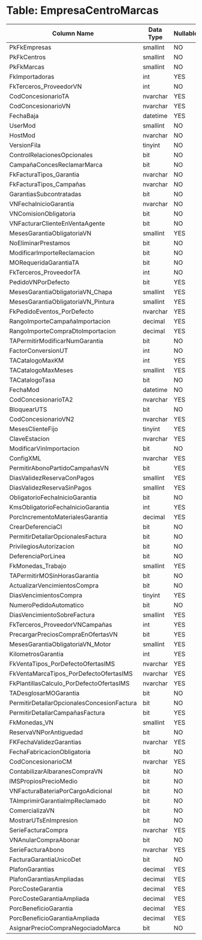 # Table: EmpresaCentroMarcas

| Column Name | Data Type | Nullable |
|-------------|-----------|----------|
| PkFkEmpresas | smallint | NO |
| PkFkCentros | smallint | NO |
| PkFkMarcas | smallint | NO |
| FkImportadoras | int | YES |
| FkTerceros_ProveedorVN | int | NO |
| CodConcesionarioTA | nvarchar | YES |
| CodConcesionarioVN | nvarchar | YES |
| FechaBaja | datetime | YES |
| UserMod | smallint | NO |
| HostMod | nvarchar | NO |
| VersionFila | tinyint | NO |
| ControlRelacionesOpcionales | bit | NO |
| CampañaConcesReclamarMarca | bit | NO |
| FkFacturaTipos_Garantia | nvarchar | NO |
| FkFacturaTipos_Campañas | nvarchar | NO |
| GarantiasSubcontratadas | bit | NO |
| VNFechaInicioGarantia | nvarchar | NO |
| VNComisionObligatoria | bit | NO |
| VNFacturarClienteEnVentaAgente | bit | NO |
| MesesGarantiaObligatoriaVN | smallint | YES |
| NoEliminarPrestamos | bit | NO |
| ModificarImporteReclamacion | bit | NO |
| MORequeridaGarantiaTA | bit | NO |
| FkTerceros_ProveedorTA | int | NO |
| PedidoVNPorDefecto | bit | YES |
| MesesGarantiaObligatoriaVN_Chapa | smallint | YES |
| MesesGarantiaObligatoriaVN_Pintura | smallint | YES |
| FkPedidoEventos_PorDefecto | nvarchar | YES |
| RangoImporteCampañaImportacion | decimal | YES |
| RangoImporteCompraDtoImportacion | decimal | YES |
| TAPermitirModificarNumGarantia | bit | NO |
| FactorConversionUT | int | NO |
| TACatalogoMaxKM | int | YES |
| TACatalogoMaxMeses | smallint | YES |
| TACatalogoTasa | bit | NO |
| FechaMod | datetime | NO |
| CodConcesionarioTA2 | nvarchar | YES |
| BloquearUTS | bit | NO |
| CodConcesionarioVN2 | nvarchar | YES |
| MesesClienteFijo | tinyint | YES |
| ClaveEstacion | nvarchar | YES |
| ModificarVinImportacion | bit | NO |
| ConfigXML | nvarchar | YES |
| PermitirAbonoPartidoCampañasVN | bit | YES |
| DiasValidezReservaConPagos | smallint | YES |
| DiasValidezReservaSinPagos | smallint | YES |
| ObligatorioFechaInicioGarantia | bit | NO |
| KmsObligatorioFechaInicioGarantia | int | YES |
| PorcIncrementoMaterialesGarantia | decimal | YES |
| CrearDeferenciaCI | bit | NO |
| PermitirDetallarOpcionalesFactura | bit | NO |
| PrivilegiosAutorizacion | bit | NO |
| DeferenciaPorLinea | bit | NO |
| FkMonedas_Trabajo | smallint | YES |
| TAPermitirMOSinHorasGarantia | bit | NO |
| ActualizarVencimientosCompra | bit | NO |
| DiasVencimientosCompra | tinyint | YES |
| NumeroPedidoAutomatico | bit | NO |
| DiasVencimientoSobreFactura | smallint | YES |
| FkTerceros_ProveedorVNCampañas | int | YES |
| PrecargarPreciosCompraEnOfertasVN | bit | YES |
| MesesGarantiaObligatoriaVN_Motor | smallint | YES |
| KilometrosGarantia | int | YES |
| FkVentaTipos_PorDefectoOfertasIMS | nvarchar | YES |
| FkVentaMarcaTipos_PorDefectoOfertasIMS | nvarchar | YES |
| FkPlantillasCalculo_PorDefectoOfertasIMS | nvarchar | YES |
| TADesglosarMOGarantia | bit | NO |
| PermitirDetallarOpcionalesConcesionFactura | bit | NO |
| PermitirDetallarCampañasFactura | bit | YES |
| FkMonedas_VN | smallint | YES |
| ReservaVNPorAntiguedad | bit | NO |
| FKFechaValidezGarantias | nvarchar | YES |
| FechaFabricacionObligatoria | bit | NO |
| CodConcesionarioCM | nvarchar | YES |
| ContabilizarAlbaranesCompraVN | bit | NO |
| IMSPropiosPrecioMedio | bit | NO |
| VNFacturaBateriaPorCargoAdicional | bit | NO |
| TAImprimirGarantiaImpReclamado | bit | NO |
| ComercializaVN | bit | NO |
| MostrarUTsEnImpresion | bit | NO |
| SerieFacturaCompra | nvarchar | YES |
| VNAnularCompraAbonar | bit | NO |
| SerieFacturaAbono | nvarchar | YES |
| FacturaGarantiaUnicoDet | bit | NO |
| PlafonGarantias | decimal | YES |
| PlafonGarantiasAmpliadas | decimal | YES |
| PorcCosteGarantia | decimal | YES |
| PorcCosteGarantiaAmpliada | decimal | YES |
| PorcBeneficioGarantia | decimal | YES |
| PorcBeneficioGarantiaAmpliada | decimal | YES |
| AsignarPrecioCompraNegociadoMarca | bit | NO |
